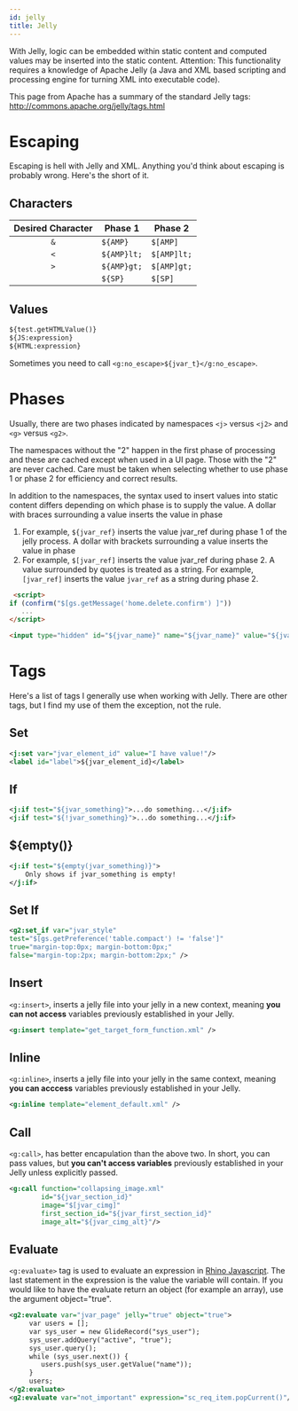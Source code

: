 ```yaml
---
id: jelly
title: Jelly 
---
```




With Jelly, logic can be embedded within static content and computed values may be inserted into the static content. Attention: This functionality requires a knowledge of Apache Jelly (a Java and XML based scripting and processing engine for turning XML into executable code).

This page from Apache has a summary of the standard Jelly tags: http://commons.apache.org/jelly/tags.html

# Escaping


Escaping is hell with Jelly and XML. Anything you'd think about escaping
is probably wrong. Here's the short of it.

## Characters

|     Desired Character     | Phase 1     | Phase 2     |
|:-------------------------:|-------------|-------------|
|            `&`            | `${AMP}`    | `$[AMP]`    |
|            `<`            | `${AMP}lt;` | `$[AMP]lt;` |
|            `>`            | `${AMP}gt;` | `$[AMP]gt;` |
|            ` `            | `${SP}`     | `$[SP]`     |

## Values

```xml
${test.getHTMLValue()}
${JS:expression}
${HTML:expression}
```

Sometimes you need to call `<g:no_escape>${jvar_t}</g:no_escape>`.

# Phases


Usually, there are two phases indicated by namespaces `<j>` versus `<j2>` and `<g>` versus `<g2>`.

The namespaces without the "2" happen in the first phase of processing and these are cached except when used in a UI page. Those with the "2" are never cached. Care must be taken when selecting whether to use phase 1 or phase 2 for efficiency and correct results.

In addition to the namespaces, the syntax used to insert values into static content differs depending on which phase is to supply the value. A dollar with braces surrounding a value inserts the value in phase 
1. For example, `${jvar_ref}` inserts the value jvar_ref during phase 1 of the jelly process. A dollar with brackets surrounding a value inserts the value in phase 
2. For example, `$[jvar_ref]` inserts the value jvar_ref during phase 2. A value surrounded by quotes is treated as a string. For example, `[jvar_ref]` inserts the value `jvar_ref` as a string during phase 2.

```html
 <script>
if (confirm("$[gs.getMessage('home.delete.confirm') ]"))
   ...
</script>
```

```html
<input type="hidden" id="${jvar_name}" name="${jvar_name}" value="${jvar_value}" class="${jvar_class}" />
```

# Tags

Here's a list of tags I generally use when working with Jelly. There are
other tags, but I find my use of them the exception, not the rule.

## Set

```xml
<j:set var="jvar_element_id" value="I have value!"/>
<label id="label">${jvar_element_id}</label>
```

## If

```xml
<j:if test="${jvar_something}">...do something...</j:if>
<j:if test="${!jvar_something}">...do something...</j:if>
```

## ${empty()}

```xml
<j:if test="${empty(jvar_something)}">
    Only shows if jvar_something is empty!
</j:if>
```

## Set If

```xml
<g2:set_if var="jvar_style"
test="$[gs.getPreference('table.compact') != 'false']"
true="margin-top:0px; margin-bottom:0px;"
false="margin-top:2px; margin-bottom:2px;" />
```

## Insert

`<g:insert>`, inserts a jelly file into your jelly in a new context,
meaning **you can not access** variables previously established in your
Jelly.

```xml
<g:insert template="get_target_form_function.xml" />
```

## Inline

`<g:inline>`, inserts a jelly file into your jelly in the same context,
meaning **you can acccess** variables previously established in your
Jelly.

```xml
<g:inline template="element_default.xml" />
```

## Call

`<g:call>`, has better encapulation than the above two. In short, you
can pass values, but **you can't access variables** previously
established in your Jelly unless explicitly passed.

```xml
<g:call function="collapsing_image.xml"
        id="${jvar_section_id}"
        image="$[jvar_cimg]"
        first_section_id="${jvar_first_section_id}"
        image_alt="${jvar_cimg_alt}"/>
```

## Evaluate

`<g:evaluate>` tag is used to evaluate an expression in [Rhino
Javascript](https://developer.mozilla.org/en-US/docs/Mozilla/Projects/Rhino).
The last statement in the expression is the value the variable will
contain. If you would like to have the evaluate return an object (for
example an array), use the argument object="true".

```xml
<g2:evaluate var="jvar_page" jelly="true" object="true">
     var users = [];
     var sys_user = new GlideRecord("sys_user");
     sys_user.addQuery("active", "true");
     sys_user.query();
     while (sys_user.next()) {
        users.push(sys_user.getValue("name"));
     }
     users;
</g2:evaluate>
<g2:evaluate var="not_important" expression="sc_req_item.popCurrent()"/>
```